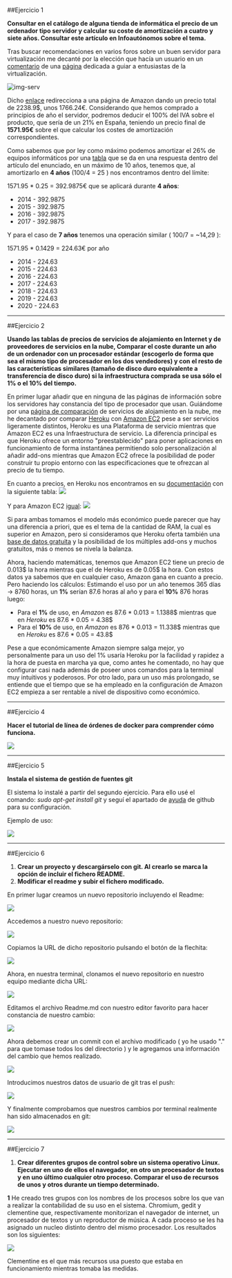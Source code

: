 ##Ejercicio 1

**Consultar en el catálogo de alguna tienda de informática el precio de un ordenador tipo servidor y calcular su coste de amortización a cuatro y siete años. Consultar este artículo en Infoautónomos sobre el tema.**

[comentario]:http://www.tinkertry.com/superguide-home-virtualization-server-enthusiasts-colorful-variety-of-esxi-whiteboxes/
[página]:http://www.amazon.com/gp/registry/wishlist/1S6RGAOHWS4BL/ref=cm_wl_rlist_go_o
[img-serv]:http://ecx.images-amazon.com/images/I/41eG4jk2arL.jpg
[enlace]:http://www.amazon.com/gp/registry/wishlist/1S6RGAOHWS4BL/ref=cm_wl_rlist_go_o
[tabla]:http://www.infoautonomos.com/informacion-al-dia/fiscalidad/gastos-deducibles-autonomos-irpf-estimacion-directa/

Tras buscar recomendaciones en varios foros sobre un buen servidor para virtualización me decanté por la elección que hacía un usuario en un [comentario] de una [página] dedicada a guiar a entusiastas de la virtualización.

![img-serv]

Dicho [enlace] redirecciona a una página de Amazon dando un precio total de 2238.9$, unos 1766.24€. Considerando que hemos comprado a principios de año el servidor, podremos deducir el 100% del IVA sobre el producto, que sería de un 21% en España, teniendo un precio final de **1571.95€** sobre el que calcular los costes de amortización correspondientes.

Como sabemos que por ley como máximo podemos amortizar el 26% de equipos informáticos por una [tabla] que se da en una respuesta dentro del artículo del enunciado, en un máximo de 10 años, tenemos que, al amortizarlo en **4 años** (100/4 = 25 ) nos encontramos dentro del límite:

1571.95 * 0.25 = 392.9875€ que se aplicará durante **4 años**:

* 2014 - 392.9875
* 2015 - 392.9875
* 2016 - 392.9875
* 2017 - 392.9875

Y para el caso de **7 años** tenemos una operación similar ( 100/7 = ~14,29 ):

1571.95 * 0.1429 = 224.63€ por año

* 2014 - 224.63
* 2015 - 224.63
* 2016 - 224.63
* 2017 - 224.63
* 2018 - 224.63
* 2019 - 224.63
* 2020 - 224.63

***

##Ejercicio 2

**Usando las tablas de precios de servicios de alojamiento en Internet y de proveedores de servicios en la nube, Comparar el coste durante un año de un ordenador con un procesador estándar (escogerlo de forma que sea el mismo tipo de procesador en los dos vendedores) y con el resto de las características similares (tamaño de disco duro equivalente a transferencia de disco duro) si la infraestructura comprada se usa sólo el 1% o el 10% del tiempo.**

[página de comparación]:http://cloud-hosting-review.toptenreviews.com/
[Heroku]:https://www.heroku.com/
[Amazon EC2]:http://aws.amazon.com/es/ec2/
[documentación]:https://devcenter.heroku.com/articles/dyno-size
[igual]:http://aws.amazon.com/es/ec2/pricing/
[base de datos gratuita]:https://addons.heroku.com/heroku-postgresql#dev

En primer lugar añadir que en ninguna de las páginas de información sobre los servidores hay constancia del tipo de procesador que usan. Guiándome por una [página de comparación] de servicios de alojamiento en la nube, me he decantado por comparar [Heroku] con [Amazon EC2] pese a ser servicios ligeramente distintos, Heroku es una Plataforma de servicio mientras que Amazon EC2 es una Infraestructura de servicio. La diferencia principal es que Heroku ofrece un entorno "preestablecido" para poner aplicaciones en funcionamiento de forma instantánea permitiendo solo personalización al añadir add-ons mientras que Amazon EC2 ofrece la posibilidad de poder construir tu propio entorno con las especificaciones que te ofrezcan al precio de tu tiempo.

En cuanto a precios, en Heroku nos encontramos en su [documentación] con la siguiente tabla:
![](https://raw.githubusercontent.com/Xripa/GII-2014/master/ejercicios/CarlosIbanezPartera/Tema1/Imagenes/esp-heroku.png)

Y para Amazon EC2 [igual]:
![](https://raw.githubusercontent.com/Xripa/GII-2014/master/ejercicios/CarlosIbanezPartera/Tema1/Imagenes/esp-amazon.png)

Si para ambas tomamos el modelo más económico puede parecer que hay una diferencia a priori, que es el tema de la cantidad de RAM, la cual es superior en Amazon, pero si consideramos que Heroku oferta también una [base de datos gratuita] y la posibilidad de los múltiples add-ons y muchos gratuitos, más o menos se nivela la balanza.

Ahora, haciendo matemáticas, tenemos que Amazon EC2 tiene un precio de 0.013$ la hora mientras que el de Heroku es de 0.05$ la hora. Con estos datos ya sabemos que en cualquier caso, Amazon gana en cuanto a precio. Pero haciendo los cálculos:
Estimando el uso por un año tenemos 365 días -> 8760 horas, un **1%** serían  87.6 horas al año y para el **10%** 876 horas luego:
* Para el **1%** de uso, en *Amazon* es 87.6 * 0.013 = 1.1388$ mientras que en *Heroku* es 87.6 * 0.05 = 4.38$
* Para el **10%** de uso, en *Amazon* es 876 * 0.013 = 11.338$ mientras que en *Heroku* es 87.6 * 0.05 = 43.8$

Pese a que económicamente Amazon siempre salga mejor, yo personalmente para un uso del 1% usaría Heroku por la facilidad y rapidez a la hora de puesta en marcha ya que, como antes he comentado, no hay que configurar casi nada además de poseer unos comandos para la terminal muy intuitivos y poderosos. Por otro lado, para un uso más prolongado, se entiende que el tiempo que se ha empleado en la configuración de Amazon EC2 empieza a ser rentable a nivel de dispositivo como económico.


***
##Ejercicio 4

**Hacer el tutorial de línea de órdenes de docker para comprender cómo funciona.**

![](./Imagenes/docker-fin.png)

***
##Ejercicio 5

**Instala el sistema de gestión de fuentes git**

[ayuda]:https://help.github.com/articles/set-up-git/

El sistema lo instalé a partir del segundo ejercicio. Para ello usé el comando:
*sudo apt-get install git* y seguí el apartado de [ayuda] de github para su configuración.

Ejemplo de uso:

![](./Imagenes/git-uso.png)

***

##Ejercicio 6

1. **Crear un proyecto y descargárselo con git. Al crearlo se marca la opción de incluir el fichero README.**
2. **Modificar el readme y subir el fichero modificado.**

En primer lugar creamos un nuevo repositorio incluyendo el Readme:


![](./Imagenes/prueba-ejer6.png)

Accedemos a nuestro nuevo repositorio:

![](./Imagenes/prueba-ejer6-2.png)

Copiamos la URL de dicho repositorio pulsando el botón de la flechita:

![](./Imagenes/prueba-ejer6-3.png)

Ahora, en nuestra terminal, clonamos el nuevo repositorio en nuestro equipo mediante dicha URL:

![](./Imagenes/prueba-ejer6-4.png)

Editamos el archivo Readme.md con nuestro editor favorito para hacer constancia de nuestro cambio:

![](./Imagenes/prueba-ejer6-5.png)

Ahora debemos crear un commit con el archivo modificado ( yo he usado "." para que tomase todos los del directorio ) y le agregamos una información del cambio que hemos realizado.

![](./Imagenes/prueba-ejer6-6.png)

Introducimos nuestros datos de usuario de git tras el push:

![](./Imagenes/prueba-ejer6-7.png)

Y finalmente comprobamos que nuestros cambios por terminal realmente han sido almacenados en git:

![](./Imagenes/prueba-ejer6-8.png)

***

##Ejercicio 7

1. **Crear diferentes grupos de control sobre un sistema operativo Linux. Ejecutar en uno de ellos el navegador, en otro un procesador de textos y en uno último cualquier otro proceso. Comparar el uso de recursos de unos y otros durante un tiempo determinado.**
 
[esta página]:http://tarifasgasluz.com/faq/precio-kwh/espana
 
**1** He creado tres grupos con los nombres de los procesos sobre los que van a realizar la contabilidad de su uso en el sistema. Chromium, gedit y clementine que, respectivamente monitorizan el navegador de internet, un procesador de textos y un reproductor de música. A cada proceso se les ha asignado un nucleo distinto dentro del mismo procesador. Los resultados son los siguientes:

![](./Imagenes/resultado-cgroup.png)

Clementine es el que más recursos usa puesto que estaba en funcionamiento mientras tomaba las medidas.
